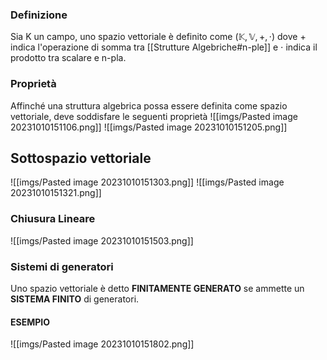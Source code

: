 ### Definizione
Sia K un campo, uno spazio vettoriale è definito come $(\mathbb K,\mathbb V, +, \cdot)$
dove + indica l'operazione di somma tra [[Strutture Algebriche#n-ple]] e $\cdot$ indica il prodotto tra scalare e n-pla.

### Proprietà
Affinché una struttura algebrica possa essere definita come spazio vettoriale, deve soddisfare le seguenti proprietà
![[imgs/Pasted image 20231010151106.png]]
![[imgs/Pasted image 20231010151205.png]]

## Sottospazio vettoriale
![[imgs/Pasted image 20231010151303.png]]
![[imgs/Pasted image 20231010151321.png]]

### Chiusura Lineare
![[imgs/Pasted image 20231010151503.png]]

### Sistemi di generatori
Uno spazio vettoriale è detto **FINITAMENTE GENERATO** se ammette un **SISTEMA FINITO** di generatori.
#### ESEMPIO
![[imgs/Pasted image 20231010151802.png]]